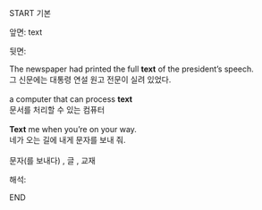 START
기본

앞면:
text


뒷면:
<div><div>The newspaper had printed the full <b>text</b> of the president’s speech. </div><div>그 신문에는 대통령 연설 원고 전문이 실려 있었다.</div></div><div><br></div><div><div>a computer that can process <b>text</b> </div><div>문서를 처리할 수 있는 컴퓨터</div></div><div><br></div><div><div><b>Text</b> me when you’re on your way. </div><div>네가 오는 길에 내게 문자를 보내 줘.</div></div><div><br></div><div>문자(를 보내다) , 글 , 교재</div>


해석:
<!--ID: 1746614454832-->
END
